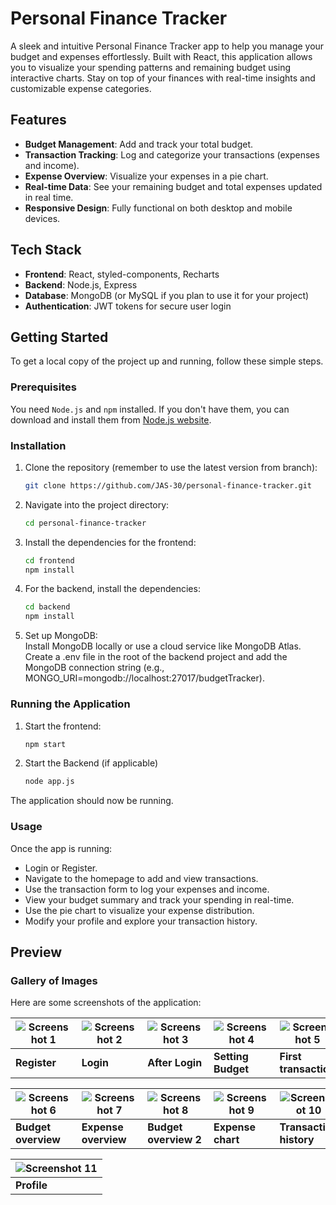 # Personal Finance Tracker

A sleek and intuitive Personal Finance Tracker app to help you manage your budget and expenses effortlessly. Built with React, this application allows you to visualize your spending patterns and remaining budget using interactive charts. Stay on top of your finances with real-time insights and customizable expense categories.

## Features

- **Budget Management**: Add and track your total budget.
- **Transaction Tracking**: Log and categorize your transactions (expenses and income).
- **Expense Overview**: Visualize your expenses in a pie chart.
- **Real-time Data**: See your remaining budget and total expenses updated in real time.
- **Responsive Design**: Fully functional on both desktop and mobile devices.

## Tech Stack

- **Frontend**: React, styled-components, Recharts
- **Backend**: Node.js, Express
- **Database**: MongoDB (or MySQL if you plan to use it for your project)
- **Authentication**: JWT tokens for secure user login

## Getting Started

To get a local copy of the project up and running, follow these simple steps.

### Prerequisites

You need `Node.js` and `npm` installed. If you don't have them, you can download and install them from [Node.js website](https://nodejs.org/).

### Installation

1. Clone the repository (remember to use the latest version from branch):
   ```bash
   git clone https://github.com/JAS-30/personal-finance-tracker.git

2. Navigate into the project directory:
   ```bash
   cd personal-finance-tracker

3. Install the dependencies for the frontend:
   ```bash
   cd frontend
   npm install

4. For the backend, install the dependencies:
   ```bash
   cd backend
   npm install
5. Set up MongoDB:  
Install MongoDB locally or use a cloud service like MongoDB Atlas.  
Create a .env file in the root of the backend project and add the MongoDB connection string (e.g., MONGO_URI=mongodb://localhost:27017/budgetTracker).
### Running the Application

1. Start the frontend:
   ```bash
   npm start

2. Start the Backend (if applicable)
   ```bash
   node app.js

The application should now be running.

### Usage

Once the app is running:

- Login or Register.
- Navigate to the homepage to add and view transactions.
- Use the transaction form to log your expenses and income.
- View your budget summary and track your spending in real-time.
- Use the pie chart to visualize your expense distribution.
- Modify your profile and explore your transaction history.

## Preview

### Gallery of Images
Here are some screenshots of the application:

| ![Screenshot 1](images/screenProject2-1.png) | ![Screenshot 2](images/screenProject2-2.png) | ![Screenshot 3](images/screenProject2-3.png) | ![Screenshot 4](images/screenProject2-4.png) | ![Screenshot 5](images/screenProject2-5.png) |
|---------------------------------------------|---------------------------------------------|---------------------------------------------|---------------------------------------------|---------------------------------------------|
| **Register**                               | **Login**                        | **After Login**                        | **Setting Budget**                        | **First transaction**                               |

| ![Screenshot 6](images/screenProject2-6.png) | ![Screenshot 7](images/screenProject2-7.png) | ![Screenshot 8](images/screenProject2-8.png) | ![Screenshot 9](images/screenProject2-9.png) | ![Screenshot 10](images/screenProject2-10.png) |
|---------------------------------------------|---------------------------------------------|---------------------------------------------|---------------------------------------------|----------------------------------------------|
| **Budget overview**                     | **Expense overview**                         | **Budget overview 2**                               | **Expense chart**                              | **Transaction history**                            |

| ![Screenshot 11](images/screenProject2-11.png) |
|-----------------------------------------------|
| **Profile**                |


   
